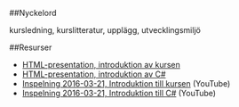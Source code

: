 ##Nyckelord

kursledning, kurslitteratur, upplägg, utvecklingsmiljö

##Resurser
- [HTML-presentation, introduktion av kursen](https://rawgit.com/1dv024/kursinnehall/master/forelasningar/00/index.html#)
- [HTML-presentation, introduktion av C#](https://rawgit.com/1dv024/kursinnehall/master/forelasningar/00/intro-csharp.html#)
- [Inspelning 2016-03-21, Introduktion till kursen](https://www.youtube.com/watch?v=h1SKVFSE5Dw&index=1&list=PLWl8eY9vSb6hc_gOuKh4_HuPHlvY4-93r) (YouTube)
- [Inspelning 2016-03-21, Introduktion till C#](https://www.youtube.com/watch?v=CZi8xI2_-1U&index=2&list=PLWl8eY9vSb6hc_gOuKh4_HuPHlvY4-93r) (YouTube)
